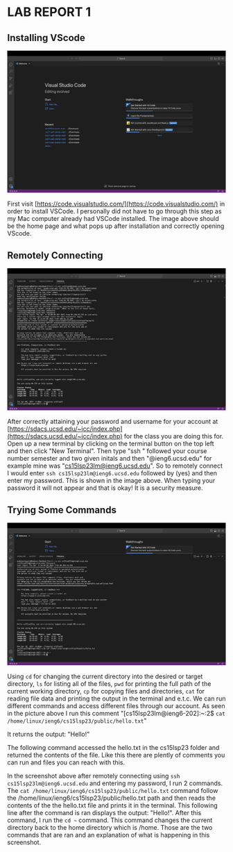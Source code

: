 <h1>LAB REPORT 1</h1>


<h2>Installing VScode</h2>

![Image](image1.png)


First visit [https://code.visualstudio.com/](https://code.visualstudio.com/) in order to install VSCode. I personally did not have to go through this step as my Mac computer already had VSCode installed.
The image above should be the home page and what pops up after installation and correctly opening VScode.




<h2>Remotely Connecting</h2>

![Image](image2.png)

After correctly attaining your password and username for your account at [https://sdacs.ucsd.edu/~icc/index.php](https://sdacs.ucsd.edu/~icc/index.php) for the class you are doing this for. Open up a new terminal by clicking on the terminal button on the top left and then click "New Terminal".
Then type "ssh " followed your course number semester and two given initals and then "@ieng6.ucsd.edu" for example mine was "cs15lsp23lm@ieng6.ucsd.edu". 
So to remotely connect I would enter `ssh cs15lsp23lm@ieng6.ucsd.edu` followed by (yes)  and then enter my password. This is shown in the image above. When typing your password it will not appear and that is okay! It is a security measure.




<h2>Trying Some Commands</h2>

![Image](image3.png)

Using `cd` for changing the current directory into the desired or target directory, `ls` for listing all of the files, `pwd` for printing the full path of the current working directory, `cp` for copying files and directories, `cat` for reading file data and printing the output in the terminal and e.t.c. We can run different commands and access different files through our account. As seen in the picture above I run this comment "[cs15lsp23lm@ieng6-202]:~:2$ `cat /home/linux/ieng6/cs15lsp23/public/hello.txt`"

It returns the output:
"Hello!"

The following command accessed the hello.txt in the cs15lsp23 folder and returned the contents of the file. Like this there are plently of comments you can run and files you can reach with this.

In the screenshot above after remotely connecting using `ssh cs15lsp23lm@ieng6.ucsd.edu` and entering my password, I run 2 commands. The `cat /home/linux/ieng6/cs15lsp23/public/hello.txt` command follow the /home/linux/ieng6/cs15lsp23/public/hello.txt path and then reads the contents of the the hello.txt file and prints it in the terminal. This following line after the command is ran displays the output: "Hello!". After this command, I run the `cd ~` command. This command changes the current directory back to the home directory which is /home. Those are the two commands that are ran and an explanation of what is happening in this screenshot.

